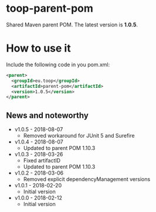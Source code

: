 # toop-parent-pom

Shared Maven parent POM.
The latest version is **1.0.5**.

# How to use it
Include the following code in you pom.xml:

```xml
<parent>
  <groupId>eu.toop</groupId>
  <artifactId>parent-pom</artifactId>
  <version>1.0.5</version>
</parent>
```

## News and noteworthy

* v1.0.5 - 2018-08-07
  * Removed workaround for JUnit 5 and Surefire
* v1.0.4 - 2018-08-07
  * Updated to parent POM 1.10.3
* v1.0.3 - 2018-03-26
  * Fixed artifactID
  * Updated to parent POM 1.10.3
* v1.0.2 - 2018-03-06
  * Removed explicit dependencyManagement versions
* v1.0.1 - 2018-02-20
  * Initial version
* v1.0.0 - 2018-02-12
  * Initial version
 